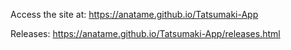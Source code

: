 Access the site at: https://anatame.github.io/Tatsumaki-App

Releases: https://anatame.github.io/Tatsumaki-App/releases.html